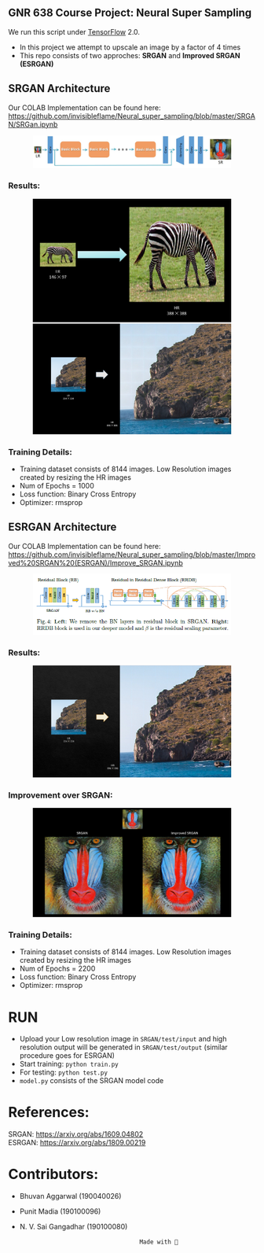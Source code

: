 ## GNR 638 Course Project: Neural Super Sampling

We run this script under [TensorFlow](https://www.tensorflow.org) 2.0.

- In this project we attempt to upscale an image by a factor of 4 times
- This repo consists of two approches: **SRGAN** and **Improved SRGAN (ESRGAN)**

## SRGAN Architecture

Our COLAB Implementation can be found here: https://github.com/invisibleflame/Neural_super_sampling/blob/master/SRGAN/SRGan.ipynb

<a href="https://www.google.com/url?sa=i&url=https%3A%2F%2Fidealo.github.io%2Fimage-super-resolution%2F&psig=AOvVaw2ydkDLgHWR3TYphMGePTLs&ust=1637470615245000&source=images&cd=vfe&ved=0CAsQjRxqFwoTCKio18mTpvQCFQAAAAAdAAAAABAD">
<div align="center">
	<img src="img/srgan.jpg" width="80%" height="10%"/>
</div>
</a>

### Results:

<a>
<div align="center">
	<img src="img/zebra_srgan.png" width="80%" height="10%"/>
</div>
</a>



<a>
<div align="center">
	<img src="img/mountain_srgan.png" width="80%" height="10%"/>
</div>
</a>

### Training Details:
- Training dataset consists of 8144 images. Low Resolution images created by resizing the HR images
- Num of Epochs = 1000
- Loss function: Binary Cross Entropy
- Optimizer: rmsprop

## ESRGAN Architecture

Our COLAB Implementation can be found here: https://github.com/invisibleflame/Neural_super_sampling/blob/master/Improved%20SRGAN%20(ESRGAN)/Improve_SRGAN.ipynb

<a href="https://miro.medium.com/max/855/1*eFtiKIAtigow1OQGrhkWSA.png">
<div align="center">
	<img src="img/esrgan.png" width="80%" height="10%"/>
</div>
</a>

### Results:
<a>
<div align="center">
	<img src="img/mountain_esrgan.png" width="80%" height="10%"/>
</div>
</a>

### Improvement over SRGAN:
<a>
<div align="center">
	<img src="img/sragan_vs_esragan.png" width="80%" height="10%"/>
</div>
</a>

### Training Details:
- Training dataset consists of 8144 images. Low Resolution images created by resizing the HR images
- Num of Epochs = 2200
- Loss function: Binary Cross Entropy
- Optimizer: rmsprop

# RUN
- Upload your Low resolution image in `SRGAN/test/input` and high resolution output will be generated in `SRGAN/test/output` (similar procedure goes for ESRGAN)
- Start training: `python train.py`
- For testing: `python test.py`
- `model.py` consists of the SRGAN model code

# References:
SRGAN:	https://arxiv.org/abs/1609.04802 \
ESRGAN:	https://arxiv.org/abs/1809.00219

# Contributors:
- Bhuvan Aggarwal	(190040026)
- Punit Madia		(190100096)
- N. V. Sai Gangadhar	(190100080)

								        Made with 💙
